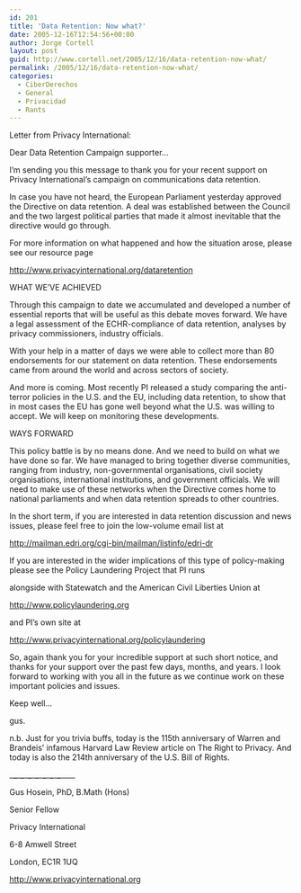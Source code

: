 ```yaml
---
id: 201
title: 'Data Retention: Now what?'
date: 2005-12-16T12:54:56+00:00
author: Jorge Cortell
layout: post
guid: http://www.cortell.net/2005/12/16/data-retention-now-what/
permalink: /2005/12/16/data-retention-now-what/
categories:
  - CiberDerechos
  - General
  - Privacidad
  - Rants
---
```

Letter from Privacy International:

Dear Data Retention Campaign supporter&#8230;

I&#8217;m sending you this message to thank you for your recent support on Privacy International&#8217;s campaign on communications data retention.

In case you have not heard, the European Parliament yesterday approved the Directive on data retention. A deal was established between the Council and the two largest political parties that made it almost inevitable that the directive would go through.

For more information on what happened and how the situation arose, please see our resource page
  
<http://www.privacyinternational.org/dataretention>

WHAT WE&#8217;VE ACHIEVED

Through this campaign to date we accumulated and developed a number of essential reports that will be useful as this debate moves forward. We have a legal assessment of the ECHR-compliance of data retention, analyses by privacy commissioners, industry officials.

With your help in a matter of days we were able to collect more than 80 endorsements for our statement on data retention. These endorsements came from around the world and across sectors of society.

And more is coming. Most recently PI released a study comparing the anti-terror policies in the U.S. and the EU, including data retention, to show that in most cases the EU has gone well beyond what the U.S. was willing to accept. We will keep on monitoring these developments.

WAYS FORWARD

This policy battle is by no means done. And we need to build on what we have done so far. We have managed to bring together diverse communities, ranging from industry, non-governmental organisations, civil society organisations, international institutions, and government officials. We will need to make use of these networks when the Directive comes home to national parliaments and when data retention spreads to other countries.

In the short term, if you are interested in data retention discussion and news issues, please feel free to join the low-volume email list at

<http://mailman.edri.org/cgi-bin/mailman/listinfo/edri-dr>

If you are interested in the wider implications of this type of policy-making please see the Policy Laundering Project that PI runs
  
alongside with Statewatch and the American Civil Liberties Union at
  
<http://www.policylaundering.org>
  
and PI&#8217;s own site at
  
<http://www.privacyinternational.org/policylaundering>

So, again thank you for your incredible support at such short notice, and thanks for your support over the past few days, months, and years. I look forward to working with you all in the future as we continue work on these important policies and issues.

Keep well&#8230;

gus.

n.b. Just for you trivia buffs, today is the 115th anniversary of Warren and Brandeis&#8217; infamous Harvard Law Review article on The Right to Privacy. And today is also the 214th anniversary of the U.S. Bill of Rights.
  
\___\___\___\___\___\___\___\___\___\___\___\___\___\___\____
  
Gus Hosein, PhD, B.Math (Hons)
  
Senior Fellow
  
Privacy International
  
6-8 Amwell Street
  
London, EC1R 1UQ
  
<http://www.privacyinternational.org>